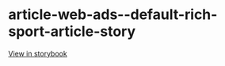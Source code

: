 # article-web-ads--default-rich-sport-article-story

[View in storybook](https://raw.githack.com/Independent-Digital-News-and-Media-Ltd/indy-pwamp-sb/PR-1918-sb/index.html?path=/story/article-web-ads--default-rich-sport-article-story)